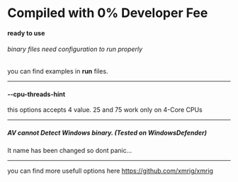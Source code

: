 # Compiled with 0% Developer Fee
#### ready to use
###### binary files need configuration to run properly
you can find examples in **run** files.

---

#### --cpu-threads-hint
this options accepts 4 value.
25 and 75 work only on 4-Core CPUs

---

##### AV cannot Detect Windows binary. (Tested on WindowsDefender)
It name has been changed so dont panic...

---

you can find more usefull options here
      https://github.com/xmrig/xmrig
